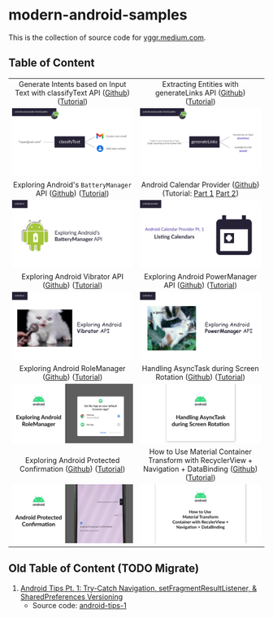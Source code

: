 # modern-android-samples

This is the collection of source code for [yggr.medium.com](https://yggr.medium.com).

## Table of Content

| | |
| :-: | :-: |
| Generate Intents based on Input Text with classifyText API ([Github](/classify-text)) ([Tutorial](https://yggr.medium.com/generate-intents-based-on-input-text-with-classifytext-api-6ebdc94c00be)) | Extracting Entities with generateLinks API ([Github](/generate-links)) ([Tutorial](https://yggr.medium.com/extracting-entities-with-generatelinks-api-349042a6e5b0)) |
| <img src="classify-text/screenshots/classify-text.jpg" /> | <img src="generate-links/screenshots/generate-links.jpg" /> |
| Exploring Android's `BatteryManager` API ([Github](/battery-manager)) ([Tutorial](https://yggr.medium.com/exploring-androids-batterymanager-api-8f64951fd9f6)) | Android Calendar Provider ([Github](/calender-provider)) (Tutorial: [Part 1](https://yggr.medium.com/android-calendar-provider-pt-1-listing-calendars-a3b6aeac77d3) [Part 2](https://yggr.medium.com/android-calendar-provider-pt-2-listing-events-2b1c7ca72535)) |
| <img src="battery-manager/screenshots/battery-manager.jpg" /> | <img src="calender-provider/screenshots/calendar-provider.jpg" /> |
| Exploring Android Vibrator API ([Github](/Vibrator)) ([Tutorial](https://yggr.medium.com/exploring-android-vibrator-api-71741c553429)) | Exploring Android PowerManager API ([Github](/power-manager)) ([Tutorial](https://yggr.medium.com/exploring-android-powermanager-api-72981adbafb1)) |
| <img src="Vibrator/screenshots/vibrator.png" /> | <img src="power-manager/screenshots/power-manager.png" /> |
| Exploring Android RoleManager ([Github](/role-manager)) ([Tutorial](https://yggr.medium.com/exploring-android-rolemanager-eac84c611a0b)) | Handling AsyncTask during Screen Rotation ([Github](/async-task)) ([Tutorial](https://yggr.medium.com/handling-asynctask-during-screen-rotation-3eca540af777)) |
| <img src="role-manager/screenshots/android-role-manager.png" /> | <img src="async-task/screenshots/async-task.png" /> |
| Exploring Android Protected Confirmation ([Github](/android-protected-confirmation)) ([Tutorial](https://yggr.medium.com/exploring-android-protected-confirmation-79b4e5b53af6)) | How to Use Material Container Transform with RecyclerView + Navigation + DataBinding ([Github](/material-list-container-transform)) ([Tutorial](https://yggr.medium.com/how-to-use-material-container-transform-with-recyclerview-navigation-databinding-ee6c13ce26ea)) |
| <img src="android-protected-confirmation/screenshots/android-protected-confirmation.png" /> | <img src="material-list-container-transform/screenshots/material-list-container-transform.png" /> |

## Old Table of Content (TODO Migrate)

1. [Android Tips Pt. 1: Try-Catch Navigation, setFragmentResultListener, & SharedPreferences Versioning](https://yggr.medium.com/android-tips-pt-1-try-catch-navigation-setfragmentresultlistener-sharedpreferences-versioning-8b65bc99f14a)
    - Source code: [android-tips-1](https://github.com/hanmajid/yggr-medium-source-code/tree/master/android-tips-1)